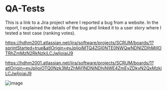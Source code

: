 # QA-Tests
This is a link to a Jira project where I reported a bug from a website. In the report, I explained the details of the bug and linked it to a user story where I tested a test case (ranking votes).



[https://hdhm2001.atlassian.net/jira/software/projects/SCRUM/boards/1?sprintStarted=true&atlOrigin=eyJpIjoiMTQ4ZGI0NTE0NWQwNDNlZDlhMjllOTRhZmMzN2RkNzkiLCJwIjoiaiJ9
](https://hdhm2001.atlassian.net/jira/software/projects/SCRUM/boards/1)


https://hdhm2001.atlassian.net/jira/software/projects/SCRUM/boards/1?atlOrigin=eyJpIjoiOTQ0Nzk3MzZhMjI1NDNiNDhiNWE4ZmEyZDkyN2QxMzkiLCJwIjoiaiJ9


![image](https://github.com/user-attachments/assets/2021c942-5b9e-4502-b9d3-01d13319d2bf)

